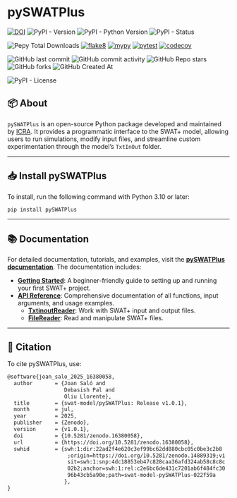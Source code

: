 # pySWATPlus




[![DOI](https://zenodo.org/badge/DOI/10.5281/zenodo.16380058.svg)](https://doi.org/10.5281/zenodo.16380058)
![PyPI - Version](https://img.shields.io/pypi/v/pySWATPlus)
![PyPI - Python Version](https://img.shields.io/pypi/pyversions/pySWATPlus)
![PyPI - Status](https://img.shields.io/pypi/status/pySWATPlus)

![Pepy Total Downloads](https://img.shields.io/pepy/dt/pySWATPLus)
[![flake8](https://github.com/swat-model/pySWATPlus/actions/workflows/linting.yml/badge.svg)](https://github.com/swat-model/pySWATPlus/actions/workflows/linting.yml)
[![mypy](https://github.com/swat-model/pySWATPlus/actions/workflows/typing.yml/badge.svg)](https://github.com/swat-model/pySWATPlus/actions/workflows/typing.yml)
[![pytest](https://github.com/swat-model/pySWATPlus/actions/workflows/testing.yml/badge.svg)](https://github.com/swat-model/pySWATPlus/actions/workflows/testing.yml)
[![codecov](https://codecov.io/gh/debpal/pySWATPlus/graph/badge.svg?token=0XJ89FRID9)](https://codecov.io/gh/debpal/pySWATPlus)

![GitHub last commit](https://img.shields.io/github/last-commit/swat-model/pySWATPlus)
![GitHub commit activity](https://img.shields.io/github/commit-activity/t/swat-model/pySWATPlus)
![GitHub Repo stars](https://img.shields.io/github/stars/swat-model/pySWATPlus)
![GitHub forks](https://img.shields.io/github/forks/swat-model/pySWATPlus)
![GitHub Created At](https://img.shields.io/github/created-at/swat-model/pySWATPlus)


![PyPI - License](https://img.shields.io/pypi/l/pySWATPlus)



## 📦 About

`pySWATPlus` is an open-source Python package developed and maintained by [ICRA](https://icra.cat/).
It provides a programmatic interface to the SWAT+ model, allowing users to run simulations, modify input files, and streamline custom experimentation through the model’s `TxtInOut` folder. 

---

## 📥 Install pySWATPlus

To install, run the following command with Python 3.10 or later:

````py
pip install pySWATPlus
````

---

## 📚 Documentation

For detailed documentation, tutorials, and examples, visit the **[pySWATPlus documentation](https://swat-model.github.io/pySWATPlus/)**. The documentation includes:

- **[Getting Started](https://swat-model.github.io/pySWATPlus/examples/basic_examples/)**: A beginner-friendly guide to setting up and running your first SWAT+ project.
- **[API Reference](https://swat-model.github.io/pySWATPlus/api/txtinoutreader/)**: Comprehensive documentation of all functions, input arguments, and usage examples.
  - **[TxtinoutReader](https://swat-model.github.io/pySWATPlus/api/txtinoutreader/)**: Work with SWAT+ input and output files.
  - **[FileReader](https://swat-model.github.io/pySWATPlus/api/filereader/)**: Read and manipulate SWAT+ files.
---


## 📖 Citation
To cite pySWATPlus, use:

```tex
@software{joan_salo_2025_16380058,
  author       = {Joan Saló and
                  Debasish Pal and
                  Oliu Llorente},
  title        = {swat-model/pySWATPlus: Release v1.0.1},
  month        = jul,
  year         = 2025,
  publisher    = {Zenodo},
  version      = {v1.0.1},
  doi          = {10.5281/zenodo.16380058},
  url          = {https://doi.org/10.5281/zenodo.16380058},
  swhid        = {swh:1:dir:22ad2f4e620c3ef99bc62dd880cbc05c0be3c2b8
                   ;origin=https://doi.org/10.5281/zenodo.14889319;vi
                   sit=swh:1:snp:4dc18853eb47c828caa36afd324ab58c8c8c
                   02b2;anchor=swh:1:rel:c2e6bc6de431c7201ab6f484fc30
                   96b43cb5a90e;path=swat-model-pySWATPlus-022f59a
                  },
}
```
